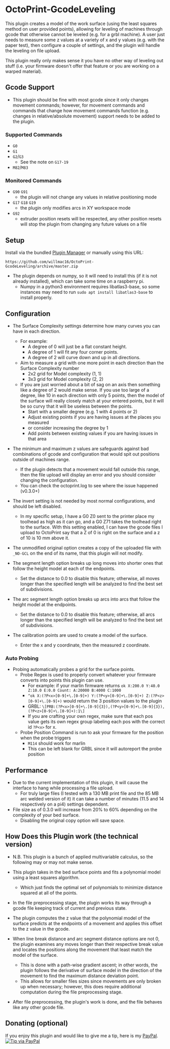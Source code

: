 # OctoPrint-GcodeLeveling

This plugin creates a model of the work surface (using the least squares method on user provided points), allowing for leveling of machines through gcode that otherwise cannot be leveled (e.g. for a grbl machine). A user just needs to measure some z values at a variety of x and y values (e.g. with the paper test), then configure a couple of settings, and the plugin will handle the leveling on file upload.

This plugin really only makes sense it you have no other way of leveling out stuff (i.e. your firmware doesn't offer that feature or you are working on a warped material).

## Gcode Support

* This plugin should be fine with most gcode since it only changes movement commands; however, for movement commands and commands that change how movement commands function (e.g. changes in relative/absolute movement) support needs to be added to the plugin.

### Supported Commands
+ `G0`
+ `G1`
+ `G2`/`G3`
    - See the note on `G17-19`
+ `M82`/`M83`

### Monitored Commands
+  `G90` `G91`
    - the plugin will not change any values in relative positioning mode
+ `G17` `G18` `G19`
    - the plugin only modifies arcs in XY workspace mode
+ `G92`
    - extruder position resets will be respected, any other position resets will stop the plugin from changing any future values on a file

## Setup

Install via the bundled [Plugin Manager](https://docs.octoprint.org/en/master/bundledplugins/pluginmanager.html)
or manually using this URL:

    https://github.com/willmac16/OctoPrint-GcodeLeveling/archive/master.zip

+ The plugin depends on numpy, so it will need to install this (if it is not already installed), which can take some time on a raspberry pi.
    - Numpy in a python3 environment requires libatlas3-base, so some instances may need to run ```sudo apt install libatlas3-base``` to install properly.

## Configuration

+ The Surface Complexity settings determine how many curves you can have in each direction.
    - For example:
        * A degree of 0 will just be a flat constant height.
        * A degree of 1 will fit any four corner points.
        * A degree of 2 will curve down and up in all directions.
    - Aim to measure a grid with one more point in each direction than the Surface Complexity number
        * 2x2 grid for Model complexity (1, 1)
        * 3x3 grid for Model complexity (2, 2)
    - If you are just worried about a bit of sag on an axis then something like a degree of 2 would make sense. If you use too large of a degree, like 10 in each direction with only 5 points, then the model of the surface will really closely match at your entered points, but it will be so curvy that it will be useless between the points.
        * Start with a smaller degree (e.g. 1 with 4 points or 2)
        * Adjust existing points if you are having issues at the places you measured
        * or consider increasing the degree by 1
        * Add points between existing values if you are having issues in that area

+ The minimum and maximum z values are safeguards against bad combinations of gcode and configuration that would spit out positions outside of machines range.
    - If the plugin detects that a movement would fall outside this range, then the file upload will display an error and you should consider changing the configuration.
    - You can check the octoprint.log to see where the issue happened (v0.3.0+)

+ The invert setting is not needed by most normal configurations, and should be left disabled.
    - In my specific setup, I have a G0 Z0 sent to the printer place my toolhead as high as it can go, and a G0 Z71 takes the toolhead right to the surface. With this setting enabled, I can have the gcode files I upload to OctoPrint say that a Z of 0 is right on the surface and a z of 10 is 10 mm above it.

+ The unmodified original option creates a copy of the uploaded file with `_NO-GCL` on the end of its name, that this plugin will not modify.

+ The segment length option breaks up long moves into shorter ones that follow the height model at each of the endpoints.
    - Set the distance to 0.0 to disable this feature; otherwise, all moves longer than the specified length will be analyzed to find the best set of subdivisions.

+ The arc segment length option breaks up arcs into arcs that follow the height model at the endpoints.
    - Set the distance to 0.0 to disable this feature; otherwise, all arcs longer than the specified length will be analyzed to find the best set of subdivisions.

+ The calibration points are used to create a model of the surface.
    - Enter the x and y coordinate, then the measured z coordinate.

### Auto Probing
+ Probing automatically probes a grid for the surface points.
    - Probe Regex is used to properly convert whatever your firmware converts into points this plugin can use.
        * For example: if your marlin firmware returns `ok X:200.0 Y:40.0 Z:10.0 E:0.0 Count: A:20000 B:4000 C:1000`
        * `^ok X:(?P<x>[0-9]+\.[0-9]+) Y:(?P<y>[0-9]+\.[0-9]+) Z:(?P<z>[0-9]+\.[0-9]+)` would return the 3 position values to the plugin
        * GRBL: `\[PRB:(?P<x>[0-9]+\.[0-9]{3}),(?P<y>[0-9]+\.[0-9]{3}),(?P<z>[0-9]+\.[0-9]+):1\]`
        * If you are crafting your own regex, make sure that each pos value gets its own regex group labeling each pos with the correct id `?P<x>` for x.
    - Probe Position Command is run to ask your firmware for the position when the probe triggers
        * `M114` should work for marlin
        * This can be left blank for GRBL since it will autoreport the probe position

## Performance

+ Due to the current implementation of this plugin, it will cause the interface to hang while processing a file upload.
    - For truly large files (I tested with a 130 MB print file and the 85 MB arc welded version of it) it can take a number of minutes (11.5 and 14 respectively on a pi4) settings dependent.
+ File size as of 0.3.0 will increase from 20% to 60% depending on the complexity of your bed surface.
    - Disabling the original copy option will save space.

## How Does this Plugin work (the technical version)

* N.B. This plugin is a bunch of applied multivariable calculus, so the following may or may not make sense.

* This plugin takes in the bed surface points and fits a polynomial model using a least squares algorithm.
    + Which just finds the optimal set of polynomials to minimize distance squared at all of the points.
* In the file preprocessing stage, the plugin works its way through a gcode file keeping track of current and previous state.
* The plugin computes the z value that the polynomial model of the surface predicts at the endpoints of a movement and applies this offset to the z value in the gcode.
* When line break distance and arc segment distance options are not 0, the plugin examines any moves longer than their respective break value and locates the positions along the movement that least match the model of the surface.
    + This is done with a path-wise gradient ascent; in other words, the plugin follows the derivative of surface model in the direction of the movement to find the maximum distance deviation point.
    + This allows for smaller files sizes since movements are only broken up when necessary; however, this does require additional computation during the file preprocessing stage.
* After file preprocessing, the plugin's work is done, and the file behaves like any other gcode file.

## Donating (optional)
If you enjoy this plugin and would like to give me a tip, here is my [PayPal][paypal-me].   [![Tip via PayPal][paypal-button]][paypal-me]

[paypal-button]: https://img.shields.io/badge/Donate-PayPal-green.svg
[paypal-me]: https://www.paypal.me/WillMacCormack

